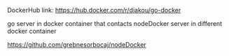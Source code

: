 DockerHub link: https://hub.docker.com/r/diakou/go-docker

go server in docker container that contacts nodeDocker server in different docker container

https://github.com/grebnesorbocaj/nodeDocker

